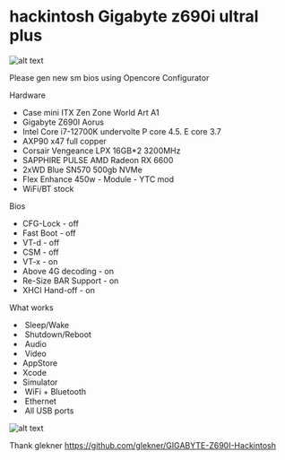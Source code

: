 # hackintosh Gigabyte z690i ultral plus

![alt text](https://github.com/phucho236/hackintosh_z690i_ultra_plus/blob/develop/images/Screenshot%202022-12-06%20at%2017.46.24.png?raw=true)

Please gen new sm bios using Opencore Configurator

Hardware
* Case mini ITX Zen Zone World Art A1
* Gigabyte Z690I Aorus
* Intel Core i7-12700K undervolte P core 4.5. E core 3.7
* AXP90 x47 full copper
* Corsair Vengeance LPX 16GB*2 3200MHz
* SAPPHIRE PULSE AMD Radeon RX 6600
* 2xWD Blue SN570 500gb NVMe
* Flex Enhance 450w - Module - YTC mod
* WiFi/BT stock


Bios
* CFG-Lock - off
* Fast Boot - off
* VT-d - off
* CSM - off
* VT-x - on
* Above 4G decoding - on
* Re-Size BAR Support - on
* XHCI Hand-off - on


What works
*  Sleep/Wake
*  Shutdown/Reboot
*  Audio
*  Video
*  AppStore
*  Xcode
*  Simulator
*  WiFi + Bluetooth
*  Ethernet
*  All USB ports

![alt text](https://github.com/phucho236/hackintosh_z690i_ultra_plus/blob/develop/images/3cda7c712f92f6ccaf83.jpg)

Thank glekner https://github.com/glekner/GIGABYTE-Z690I-Hackintosh

